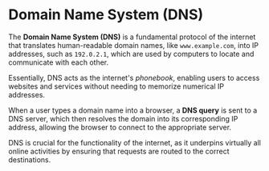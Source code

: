 # Domain Name System (DNS)

The **Domain Name System (DNS)** is a fundamental protocol of the internet that translates human-readable domain names, like `www.example.com`, into IP addresses, such as `192.0.2.1`, which are used by computers to locate and communicate with each other. 

Essentially, DNS acts as the internet's *phonebook*, enabling users to access websites and services without needing to memorize numerical IP addresses.

When a user types a domain name into a browser, a **DNS query** is sent to a DNS server, which then resolves the domain into its corresponding IP address, allowing the browser to connect to the appropriate server. 

DNS is crucial for the functionality of the internet, as it underpins virtually all online activities by ensuring that requests are routed to the correct destinations.
